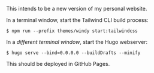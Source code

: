 This intends to be a new version of my personal website.

In a terminal window, start the Tailwind CLI build process:

```shell
$ npm run --prefix themes/windy start:tailwindcss
```

In a _different terminal window_, start the Hugo webserver:

```shell
$ hugo serve --bind=0.0.0.0 --buildDrafts --minify
```

This should be deployed in GitHub Pages.